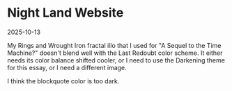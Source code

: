 # Night Land Website

2025-10-13

My Rings and Wrought Iron fractal illo that I used for "A Sequel to the Time Machine?" doesn't blend well with the Last Redoubt color scheme. It either needs its color balance shifted cooler, or I need to use the Darkening theme for this essay, or I need a different image.

I think the blockquote color is too dark.
